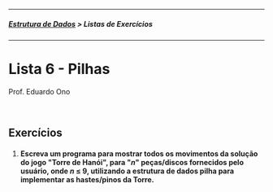 
<sub><hr></sub>
##### [Estrutura de Dados](https://github.com/eduardo-ono/Estrutura-de-Dados) > Listas de Exercícios
<sup><hr></sup>

# Lista 6 - Pilhas

Prof. Eduardo Ono

<br>

## Exercícios

1. #### Escreva um programa para mostrar todos os movimentos da solução do jogo "Torre de Hanói", para "_n_" peças/discos fornecidos pelo usuário, onde _n_ &le; 9, utilizando a estrutura de dados pilha para implementar as hastes/pinos da Torre.

<br>
